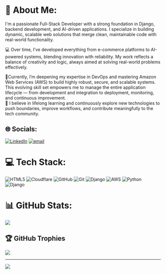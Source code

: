 # 💫 About Me:
I'm a passionate Full-Stack Developer with a strong foundation in Django, backend development, and AI-driven applications. I specialize in building dynamic, scalable web solutions that merge clean, maintainable code with real-world functionality.

💻 Over time, I’ve developed everything from e-commerce platforms to AI-powered systems, blending innovation with reliability. My work reflects a balance of creativity and logic, always aimed at solving real-world problems effectively.

🚀Currently, I’m deepening my expertise in DevOps and mastering Amazon Web Services (AWS) to build highly robust, secure, and scalable systems. This evolving skill set empowers me to manage the entire application lifecycle — from development and integration to deployment, monitoring, and continuous improvement.<br>
🌱 I believe in lifelong learning and continuously explore new technologies to push boundaries, improve workflows, and contribute meaningfully to the tech community.<br>


## 🌐 Socials:
[![LinkedIn](https://img.shields.io/badge/LinkedIn-%230077B5.svg?logo=linkedin&logoColor=white)](https://linkedin.com/in/https://www.linkedin.com/in/hariom-kabra-7b4a6122a/) [![email](https://img.shields.io/badge/Email-D14836?logo=gmail&logoColor=white)](mailto:kabrahariom07@gmail.com) 

# 💻 Tech Stack:
![HTML5](https://img.shields.io/badge/html5-%23E34F26.svg?style=for-the-badge&logo=html5&logoColor=white) ![Cloudflare](https://img.shields.io/badge/Cloudflare-F38020?style=for-the-badge&logo=Cloudflare&logoColor=white) ![GitHub](https://img.shields.io/badge/github-%23121011.svg?style=for-the-badge&logo=github&logoColor=white) ![Git](https://img.shields.io/badge/git-%23F05033.svg?style=for-the-badge&logo=git&logoColor=white) ![Django](https://img.shields.io/badge/django-%23092E20.svg?style=for-the-badge&logo=django&logoColor=white) ![AWS](https://img.shields.io/badge/AWS-%23FF9900.svg?style=for-the-badge&logo=amazon-aws&logoColor=white) ![Python](https://img.shields.io/badge/python-3670A0?style=for-the-badge&logo=python&logoColor=ffdd54) ![Django](https://img.shields.io/badge/django-%23092E20.svg?style=for-the-badge&logo=django&logoColor=white) 
# 📊 GitHub Stats:
![](https://github-readme-stats.vercel.app/api?username=Hariomkabra&theme=dark&hide_border=false&include_all_commits=true&count_private=true)<br/>


## 🏆 GitHub Trophies
![](https://github-profile-trophy.vercel.app/?username=Hariomkabra&theme=dark&no-frame=true&no-bg=false&margin-w=4)

---
[![](https://visitcount.itsvg.in/api?id=Hariomkabra&icon=0&color=0)](https://visitcount.itsvg.in)

<!-- Proudly created with GPRM ( https://gprm.itsvg.in ) -->
